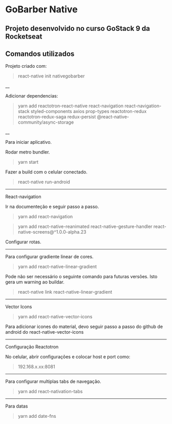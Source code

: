 # GoBarber Native

## Projeto desenvolvido no curso GoStack 9 da Rocketseat

## Comandos utilizados


Projeto criado com:

> react-native init nativegobarber

__

Adicionar dependencias:

> yarn add reactotron-react-native react-navigation react-navigation-stack styled-components axios prop-types reactotron-redux reactotron-redux-saga redux-persist @react-native-community/async-storage

__

Para iniciar aplicativo.

Rodar metro bundler.

> yarn start

Fazer a build com o celular conectado.

> react-native run-android
___

React-navigation

Ir na documenteção e seguir passo a passo.

> yarn add react-navigation

> yarn add react-native-reanimated react-native-gesture-handler react-native-screens@^1.0.0-alpha.23

Configurar rotas.

___

Para configurar gradiente linear de cores.

> yarn add react-native-linear-gradient

Pode não ser necessário o seguinte comando para futuras versões. Isto gera um warning ao buildar.

> react-native link react-native-linear-gradient
___

Vector Icons

> yarn add react-native-vector-icons

Para adicionar icones do material, devo seguir passo a passo do github de android do react-native-vector-icons
___

Configuração Reactotron

No celular, abrir configurações e colocar host e port como:

> 192.168.x.xx:8081

___

Para configurar multiplas tabs de navegação.

> yarn add react-nativation-tabs

___

Para datas

> yarn add date-fns
